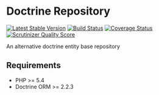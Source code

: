 Doctrine Repository
===================

[![Latest Stable Version](https://poser.pugx.org/eso/doctrine-repository/v/stable.png)](https://packagist.org/packages/eso/doctrine-repository) [![Build Status](https://travis-ci.org/entering/doctrine-repository.png?branch=master)](https://travis-ci.org/entering/doctrine-repository) [![Coverage Status](https://coveralls.io/repos/entering/doctrine-repository/badge.png?branch=master)](https://coveralls.io/r/entering/doctrine-repository?branch=master) [![Scrutinizer Quality Score](https://scrutinizer-ci.com/g/entering/doctrine-repository/badges/quality-score.png?s=7e720d9d64bd863c2bde1532f9818e361bcee122)](https://scrutinizer-ci.com/g/entering/doctrine-repository/)

An alternative doctrine entity base repository

## Requirements ##

* PHP >= 5.4
* Doctrine ORM >= 2.2.3
